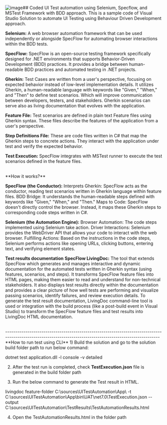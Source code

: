 ![image](https://github.com/khairulanwar-mohdraya/CodedUIAutomation/assets/100569372/b3b59513-289e-4eb6-b930-5e1c4a670350)## Coded UI Test automation using Selenium, Specflow, and MSTest Framework with BDD approach.
This is a sample code of Visual Studio Solution to automate UI Testing using Behaviour Driven Development approach.
<br>

**Selenium:**
A web browser automation framework that can be used independently or alongside SpecFlow for automating browser interactions within the BDD tests.

**SpecFlow:**
SpecFlow is an open-source testing framework specifically designed for .NET environments that supports Behavior-Driven Development (BDD) practices. 
It provides a bridge between human-readable BDD practices and automated testing in .NET projects.

**Gherkin:**
Test Cases are written from a user's perspective, focusing on expected behavior instead of low-level implementation details.
It utilizes Gherkin, a human-readable language with keywords like "Given," "When," and "Then" to define test scenarios. 
Which will improve communication between developers, testers, and stakeholders.
Gherkin scenarios can serve also as living documentation that evolves with the application.

**Feature File:** 
Test scenarios are defined in plain text Feature files using Gherkin syntax. 
These files describe the features of the application from a user's perspective.

**Step Definitions File:**
These are code files written in C# that map the Gherkin steps to concrete actions. 
They interact with the application under test and verify the expected behavior.

**Test Execution:** 
SpecFlow integrates with MSTest runner to execute the test scenarios defined in the feature files.


<br>
**How it works?**
<br>

**SpecFlow (the Conductor):**
Interprets Gherkin: SpecFlow acts as the conductor, reading test scenarios written in Gherkin language within feature files.
BDD Bridge: It understands the human-readable steps defined with keywords like "Given," "When," and "Then."
Maps to Code: SpecFlow doesn't directly control the browser. Instead, it maps these Gherkin steps to corresponding code steps written in C#.

**Selenium (the Automation Engine):**
Browser Automation: The code steps implemented using Selenium take action.
Driver Interactions: Selenium provides the WebDriver API that allows your code to interact with the web browser.
Fulfilling Actions: Based on the instructions in the code steps, Selenium performs actions like opening URLs, clicking buttons, entering text, and verifying element states.

**Test results documentation**
**SpecFlow LivingDoc:**
The tool that extends SpecFlow which generates and manages interactive and dynamic documentation for the automated tests written in Gherkin syntax (using features, scenarios, and steps).
It transforms SpecFlow feature files into HTML pages, making them easier to read and understand for non-technical stakeholders. 
It also displays test results directly within the documentation and provides a clear picture of how well tests are performing and visualize passing scenarios, identify failures, and review execution details.
To generate the test result documentation, LivingDoc command-line tool is used or integration with the build process (like a post-build event in Visual Studio) to transform the SpecFlow feature files and test results into LivingDoc HTML documentation.


<br>
<be>
-----------------------------------------------------------------------------------------------------------------------------------------------------------
**How to run test using CLI**
1) Build the solution and go to the solution build folder path to run below command:

   dotnet test application.dll -l console -v detailed

2) After the test run is completed, check **TestExecution.json** file is generated in the build folder path

3) Run the below command to generate the Test result in HTML.
	
livingdoc feature-folder C:\sources\UITestAutomation\App\ -t C:\sources\UITestAutomation\App\bin\UAT\net7.0\TestExecution.json --output C:\sources\UITestAutomation\TestResults\TestAutomationResults.html

4) Open the TestAutomationResults.html in the folder path
